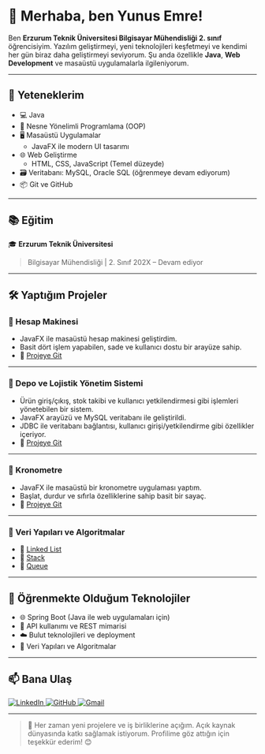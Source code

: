 <h1>👋 Merhaba, ben Yunus Emre!</h1>

<p>
Ben <strong>Erzurum Teknik Üniversitesi Bilgisayar Mühendisliği 2. sınıf</strong> öğrencisiyim. Yazılım geliştirmeyi, yeni teknolojileri keşfetmeyi ve kendimi her gün biraz daha geliştirmeyi seviyorum. Şu anda özellikle <strong>Java</strong>, <strong>Web Development</strong> ve masaüstü uygulamalarla ilgileniyorum.
</p>

---

## 🚀 Yeteneklerim

- 💻 Java  
- 🧠 Nesne Yönelimli Programlama (OOP)  
- 🖥️ Masaüstü Uygulamalar  
  - JavaFX ile modern UI tasarımı  
- 🌐 Web Geliştirme  
  - HTML, CSS, JavaScript (Temel düzeyde)  
- 🗃️ Veritabanı: MySQL, Oracle SQL (öğrenmeye devam ediyorum)  
- 📦 Git ve GitHub  

---

## 📚 Eğitim

🎓 <strong>Erzurum Teknik Üniversitesi</strong>  
<blockquote>
Bilgisayar Mühendisliği | 2. Sınıf  
202X – Devam ediyor
</blockquote>

---

## 🛠️ Yaptığım Projeler

### 📌 Hesap Makinesi
- JavaFX ile masaüstü hesap makinesi geliştirdim.
- Basit dört işlem yapabilen, sade ve kullanıcı dostu bir arayüze sahip.  
- 🔗 <a href="https://github.com/emreEngineering/calculator-v1" target="_blank">Projeye Git</a>

---

### 📌 Depo ve Lojistik Yönetim Sistemi
- Ürün giriş/çıkış, stok takibi ve kullanıcı yetkilendirmesi gibi işlemleri yönetebilen bir sistem.
- JavaFX arayüzü ve MySQL veritabanı ile geliştirildi.
- JDBC ile veritabanı bağlantısı, kullanıcı girişi/yetkilendirme gibi özellikler içeriyor.  
- 🔗 <a href="https://github.com/emreEngineering/management-system-v1" target="_blank">Projeye Git</a>

---

### 📌 Kronometre
- JavaFX ile masaüstü bir kronometre uygulaması yaptım.
- Başlat, durdur ve sıfırla özelliklerine sahip basit bir sayaç.  
- 🔗 <a href="https://github.com/emreEngineering/chronometre-javafx" target="_blank">Projeye Git</a>

---

### 📌 Veri Yapıları ve Algoritmalar

- 🔗 <a href="https://github.com/emreEngineering/LinkedList" target="_blank">Linked List</a>  
- 🔗 <a href="https://github.com/emreEngineering/Stack" target="_blank">Stack</a>  
- 🔗 <a href="https://github.com/emreEngineering/Queue" target="_blank">Queue</a>

---

## 🌱 Öğrenmekte Olduğum Teknolojiler

- 🌐 Spring Boot (Java ile web uygulamaları için)  
- 📡 API kullanımı ve REST mimarisi  
- ☁️ Bulut teknolojileri ve deployment  
- 📘 Veri Yapıları ve Algoritmalar  

---

## 📫 Bana Ulaş

<a href="https://www.linkedin.com/in/yunus-emre-karaman-a2947331b/" target="_blank">
  <img src="https://img.shields.io/badge/LinkedIn-0077B5?style=for-the-badge&logo=linkedin&logoColor=white" alt="LinkedIn">
</a>

<a href="https://github.com/emreEngineering?tab=repositories" target="_blank">
  <img src="https://img.shields.io/badge/GitHub-000000?style=for-the-badge&logo=github&logoColor=white" alt="GitHub">
</a>

<a href="mailto:emre884k@gmail.com" target="_blank">
  <img src="https://img.shields.io/badge/Gmail-D14836?style=for-the-badge&logo=gmail&logoColor=white" alt="Gmail">
</a>

---

> 💬 Her zaman yeni projelere ve iş birliklerine açığım. Açık kaynak dünyasında katkı sağlamak istiyorum. Profilime göz attığın için teşekkür ederim! 😊
